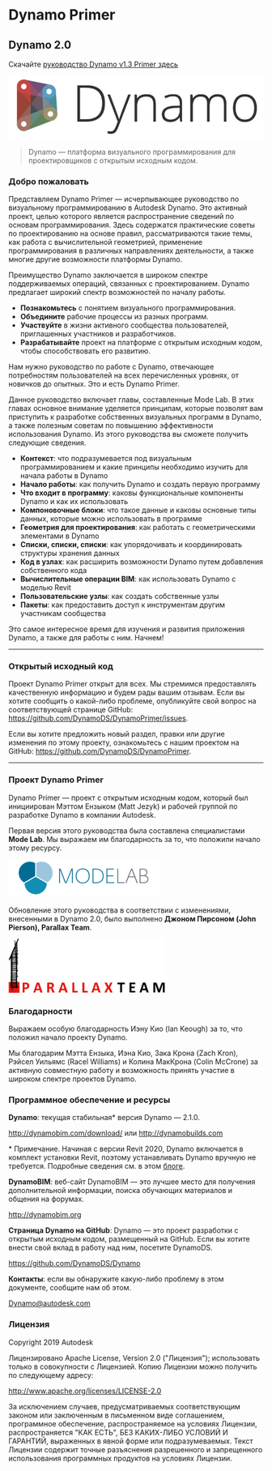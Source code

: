 # Dynamo Primer

## Dynamo 2.0
Скачайте [руководство Dynamo v1.3 Primer здесь](http://primer.dynamobim.org/en/Appendix/DynamoPrimer-Print1_3.pdf)

![Логотип Dynamo](images/dynamo_logo_dark-trim.jpg)

> Dynamo — платформа визуального программирования для проектировщиков с открытым исходным кодом.

### Добро пожаловать
Представляем Dynamo Primer — исчерпывающее руководство по визуальному программированию в Autodesk Dynamo. Это активный проект, целью которого является распространение сведений по основам программирования. Здесь содержатся практические советы по проектированию на основе правил, рассматриваются такие темы, как работа с вычислительной геометрией, применение программирования в различных направлениях деятельности, а также многие другие возможности платформы Dynamo.

Преимущество Dynamo заключается в широком спектре поддерживаемых операций, связанных с проектированием. Dynamo предлагает широкий спектр возможностей по началу работы.
* **Познакомьтесь** с понятием визуального программирования.
* **Объедините** рабочие процессы из разных программ.
* **Участвуйте** в жизни активного сообщества пользователей, приглашенных участников и разработчиков.
* **Разрабатывайте** проект на платформе с открытым исходным кодом, чтобы способствовать его развитию.

Нам нужно руководство по работе с Dynamo, отвечающее потребностям пользователей на всех перечисленных уровнях, от новичков до опытных. Это и есть Dynamo Primer.

Данное руководство включает главы, составленные Mode Lab. В этих главах основное внимание уделяется принципам, которые позволят вам приступить к разработке собственных визуальных программ в Dynamo, а также полезным советам по повышению эффективности использования Dynamo. Из этого руководства вы сможете получить следующие сведения.

* **Контекст**: что подразумевается под визуальным программированием и какие принципы необходимо изучить для начала работы в Dynamo
* **Начало работы**: как получить Dynamo и создать первую программу
* **Что входит в программу**: каковы функциональные компоненты Dynamo и как их использовать
* **Компоновочные блоки**: что такое данные и каковы основные типы данных, которые можно использовать в программе
* **Геометрия для проектирования**: как работать с геометрическими элементами в Dynamo
* **Списки, списки, списки**: как упорядочивать и координировать структуры хранения данных
* **Код в узлах**: как расширить возможности Dynamo путем добавления собственного кода
* **Вычислительные операции BIM**: как использовать Dynamo с моделью Revit
* **Пользовательские узлы**: как создать собственные узлы
* **Пакеты**: как предоставить доступ к инструментам другим участникам сообщества

Это самое интересное время для изучения и развития приложения Dynamo, а также для работы с ним. Начнем!

---

### Открытый исходный код
Проект Dynamo Primer открыт для всех. Мы стремимся предоставлять качественную информацию и будем рады вашим отзывам. Если вы хотите сообщить о какой-либо проблеме, опубликуйте свой вопрос на соответствующей странице GitHub: https://github.com/DynamoDS/DynamoPrimer/issues.

Если вы хотите предложить новый раздел, правки или другие изменения по этому проекту, ознакомьтесь с нашим проектом на GitHub: https://github.com/DynamoDS/DynamoPrimer.

---
### Проект Dynamo Primer
Dynamo Primer — проект с открытым исходным кодом, который был инициирован Мэттом Ензыком (Matt Jezyk) и рабочей группой по разработке Dynamo в компании Autodesk.

Первая версия этого руководства была составлена специалистами **Mode Lab**. Мы выражаем им благодарность за то, что положили начало этому ресурсу.

[<img src="images/MODELAB_Logo.png">](http://modelab.is)

Обновление этого руководства в соответствии с изменениями, внесенными в Dynamo 2.0, было выполнено **Джоном Пирсоном (John Pierson), Parallax Team**.

[<img src="images/PRLX_Logo.jpg">](http://www.parallaxteam.com/)
### Благодарности

Выражаем особую благодарность Иэну Кио (Ian Keough) за то, что положил начало проекту Dynamo.

Мы благодарим Мэтта Ензыка, Иэна Кио, Зака Крона (Zach Kron), Рэйсел Уильямс (Racel Williams) и Колина МакКрона (Colin McCrone) за активную совместную работу и возможность принять участие в широком спектре проектов Dynamo.

### Программное обеспечение и ресурсы
**Dynamo**: текущая стабильная* версия Dynamo — 2.1.0.

http://dynamobim.com/download/ или http://dynamobuilds.com

* Примечание. Начиная с версии Revit 2020, Dynamo включается в комплект установки Revit, поэтому устанавливать Dynamo вручную не требуется. Подробные сведения см. в этом [блоге](https://dynamobim.org/dynamo-core-2-1-release/).

**DynamoBIM**: веб-сайт DynamoBIM — это лучшее место для получения дополнительной информации, поиска обучающих материалов и общения на форумах.

http://dynamobim.org

**Страница Dynamo на GitHub**: Dynamo — это проект разработки с открытым исходным кодом, размещенный на GitHub. Если вы хотите внести свой вклад в работу над ним, посетите DynamoDS.

https://github.com/DynamoDS/Dynamo

**Контакты**: если вы обнаружите какую-либо проблему в этом документе, сообщите нам об этом.

Dynamo@autodesk.com

### Лицензия
Copyright 2019 Autodesk

Лицензировано Apache License, Version 2.0 ("Лицензия"); использовать только в совокупности с Лицензией. Копию Лицензии можно получить по следующему адресу:

http://www.apache.org/licenses/LICENSE-2.0

За исключением случаев, предусматриваемых соответствующим законом или заключенным в письменном виде соглашением, программное обеспечение, распространяемое на условиях Лицензии, распространяется "КАК ЕСТЬ", БЕЗ КАКИХ-ЛИБО УСЛОВИЙ И ГАРАНТИЙ, выраженных в явной форме или подразумеваемых. Текст Лицензии содержит точные разъяснения разрешенного и запрещенного использования программных продуктов на условиях Лицензии.
